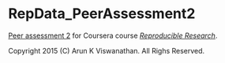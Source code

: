 # RepData_PeerAssessment2
[Peer assessment 2][1] for Coursera course _[Reproducible Research][2]_.

Copyright 2015 (C) Arun K Viswanathan. All Righs Reserved.

[1]: https://class.coursera.org/repdata-010/human_grading/view/courses/973511/assessments/4/submissions "Peer assement 2"
[2]: https://class.coursera.org/repdata-010 "Reproducible Research"
